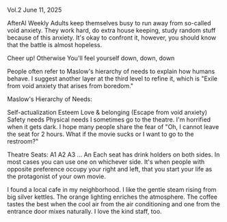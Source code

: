 Vol.2
June 11, 2025

AfterAI Weekly
Adults keep themselves busy to
run away from so-called void anxiety.
They work hard, do extra house keeping,
study random stuff because of this anxiety.
It's okay to confront it, however, you should
know that the battle is almost hopeless.

Cheer up!
Otherwise
You'll feel
yourself
down, down, down

People often refer to Maslow's
hierarchy of needs to explain how
humans behave. I suggest another
layer at the third level to refine it,
which is "Exile from void anxiety
that arises from boredom."

Maslow's Hierarchy of Needs:

Self-actualization
Esteem
Love & belonging (Escape from void anxiety)
Safety needs
Physical needs
I sometimes go to the theatre. I'm
horrified when it gets dark. I hope
many people share the fear of
"Oh, I cannot leave the seat for 2
hours. What if the movie sucks
or I want to go to the restroom?"

Theatre Seats:
A1 A2 A3 ... An
Each seat has drink holders
on both sides. In most cases
you can use one on whichever side.
It's when people with opposite
preference occupy your right
and left, that you start your
life as the protagonist of your own
movie.

I found a local cafe in my neighborhood. I like the gentle
steam rising from big silver kettles. The orange lighting
enriches the atmosphere. The coffee tastes the best when the
cool air from the air conditioning and one from the entrance door mixes
naturally. I love the kind staff, too.